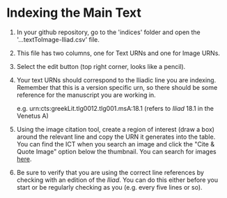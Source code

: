 # Indexing the Main Text #

1. In your github repository, go to the 'indices' folder and open the '...textToImage-Iliad.csv' file.
2. This file has two columns, one for Text URNs and one for Image URNs.
3. Select the edit button (top right corner, looks like a pencil).
4. Your text URNs should correspond to the Iliadic line you are indexing. Remember that this is a version specific urn, so there should be some reference for the manuscript you are working in.

    e.g. urn:cts:greekLit.tlg0012.tlg001.msA:18.1 (refers to *Iliad* 18.1 in the Venetus A)

5. Using the image citation tool, create a region of interest (draw a box) around the relevant line and copy the URN it generates into the table. You can find the ICT when you search an image and click the "Cite & Quote Image" option below the thumbnail. You can search for images [here](http://www.homermultitext.org/hmt-digital/).
6. Be sure to verify that you are using the correct line references by checking with an edition of the *Iliad*. You can do this either before you start or be regularly checking as you (e.g. every five lines or so). 
